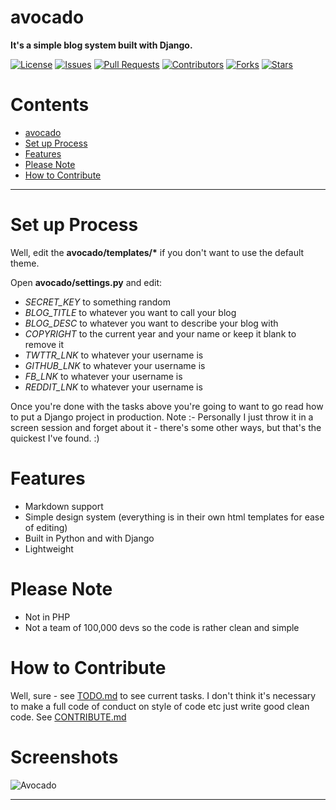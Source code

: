 # avocado
__It's a simple blog system built with Django.__

[![License](https://img.shields.io/github/license/trdwll/avocado.svg?style=flat-square)](https://github.com/trdwll/avocado/blob/master/LICENSE) [![Issues](https://img.shields.io/github/issues-raw/trdwll/avocado.svg?style=flat-square)](https://github.com/trdwll/avocado/issues) [![Pull Requests](https://img.shields.io/github/issues-pr-raw/trdwll/avocado.svg?style=flat-square)](https://github.com/trdwll/avocado/pulls) [![Contributors](https://img.shields.io/github/contributors/trdwll/avocado.svg?style=flat-square)](https://github.com/trdwll/avocado/graphs/contributors) [![Forks](https://img.shields.io/github/forks/trdwll/avocado.svg?style=social&label=Forks)](https://github.com/trdwll/avocado/network) [![Stars](https://img.shields.io/github/stars/trdwll/avocado.svg?style=social&label=Stars)](https://github.com/trdwll/avocado/stargazers)

# Contents

  - [avocado](#avocado)
  - [Set up Process](#set-up-process)
  - [Features](#features)
  - [Please Note](#please-note)
  - [How to Contribute](#how-to-contribute)

***

# Set up Process 
Well, edit the __avocado/templates/*__ if you don't want to use the default theme.

Open __avocado/settings.py__ and edit:
- _SECRET_KEY_ to something random
- _BLOG_TITLE_ to whatever you want to call your blog
- _BLOG_DESC_ to whatever you want to describe your blog with
- _COPYRIGHT_ to the current year and your name or keep it blank to remove it
- _TWTTR_LNK_ to whatever your username is
- _GITHUB_LNK_ to whatever your username is
- _FB_LNK_ to whatever your username is
- _REDDIT_LNK_ to whatever your username is

Once you're done with the tasks above you're going to want to go read how to put a Django project in production.
Note :- Personally I just throw it in a screen session and forget about it - there's some other ways, but that's the quickest I've found. :)

# Features
- Markdown support
- Simple design system (everything is in their own html templates for ease of editing)
- Built in Python and with Django
- Lightweight

# Please Note
- Not in PHP
- Not a team of 100,000 devs so the code is rather clean and simple

# How to Contribute 
Well, sure - see [TODO.md](https://github.com/trdwll/avocado/blob/master/TODO.md) to see current tasks. I don't think it's necessary to make a full code of conduct on style of code etc just write good clean code. See [CONTRIBUTE.md](https://github.com/trdwll/avocado/blob/master/CONTRIBUTE.md)

# Screenshots
![Avocado](https://thumbs.gfycat.com/FreshLimpingLeveret-size_restricted.gif)

***
